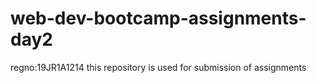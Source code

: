 # web-dev-bootcamp-assignments-day2
regno:19JR1A1214 this repository is used for submission of assignments
